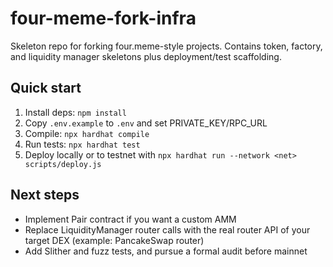 # four-meme-fork-infra

Skeleton repo for forking four.meme-style projects. Contains token, factory, and liquidity manager skeletons plus deployment/test scaffolding.

## Quick start
1. Install deps: `npm install`
2. Copy `.env.example` to `.env` and set PRIVATE_KEY/RPC_URL
3. Compile: `npx hardhat compile`
4. Run tests: `npx hardhat test`
5. Deploy locally or to testnet with `npx hardhat run --network <net> scripts/deploy.js`

## Next steps
- Implement Pair contract if you want a custom AMM
- Replace LiquidityManager router calls with the real router API of your target DEX (example: PancakeSwap router)
- Add Slither and fuzz tests, and pursue a formal audit before mainnet
